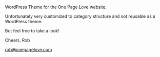WordPress Theme for the One Page Love website.

Unfortunately very customized to category structure and not reusable as a WordPress theme.

But feel free to take a look!

Cheers,
Rob

rob@onepagelove.com